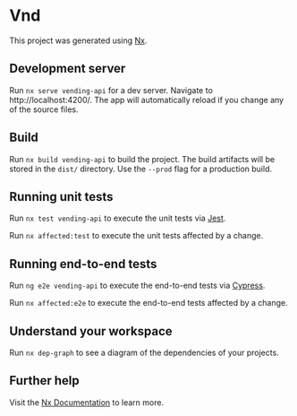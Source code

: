 

# Vnd

This project was generated using [Nx](https://nx.dev).

## Development server

Run `nx serve vending-api` for a dev server. Navigate to http://localhost:4200/. The app will automatically reload if you change any of the source files.



## Build

Run `nx build vending-api` to build the project. The build artifacts will be stored in the `dist/` directory. Use the `--prod` flag for a production build.

## Running unit tests

Run `nx test vending-api` to execute the unit tests via [Jest](https://jestjs.io).

Run `nx affected:test` to execute the unit tests affected by a change.

## Running end-to-end tests

Run `ng e2e vending-api` to execute the end-to-end tests via [Cypress](https://www.cypress.io).

Run `nx affected:e2e` to execute the end-to-end tests affected by a change.

## Understand your workspace

Run `nx dep-graph` to see a diagram of the dependencies of your projects.

## Further help

Visit the [Nx Documentation](https://nx.dev/angular) to learn more.


